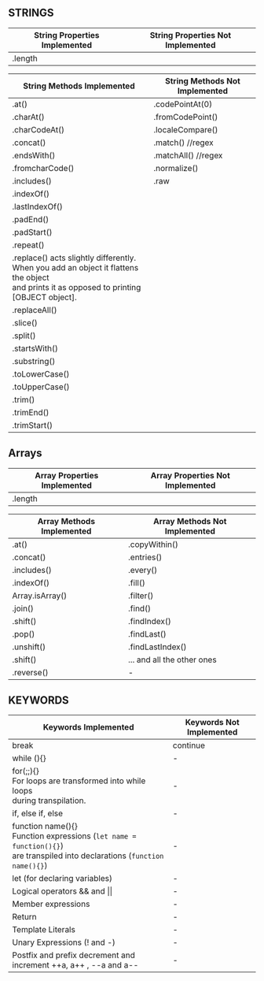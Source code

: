 ## STRINGS

String Properties Implemented | String Properties Not Implemented
-|-
.length|


String Methods Implemented |  String Methods Not Implemented
-|-
.at()|.codePointAt(0)
.charAt()|.fromCodePoint()
.charCodeAt()|.localeCompare()
.concat()|.match()    //regex
.endsWith()|.matchAll()    //regex
.fromcharCode()|.normalize()
.includes()|.raw
.indexOf()|
.lastIndexOf()|
.padEnd()|
.padStart()|
.repeat()|
.replace() acts slightly differently.<br>When you add an object it flattens the object<br> and prints it as opposed to printing [OBJECT object].|
.replaceAll()|
.slice()|
.split()|
.startsWith()|
.substring()|
.toLowerCase()|
.toUpperCase()|
.trim()|
.trimEnd()|
.trimStart()|


## Arrays

Array Properties Implemented | Array Properties Not Implemented
-|-
.length|

Array Methods Implemented | Array Methods Not Implemented
-|-
.at()|.copyWithin()
.concat()|.entries()
.includes()|.every()
.indexOf()|.fill()
Array.isArray()|.filter()
.join()|.find()
.shift()|.findIndex()
.pop()|.findLast()
.unshift()|.findLastIndex()
.shift()|... and all the other ones
.reverse()|-

## KEYWORDS 

Keywords Implemented | Keywords Not Implemented
-|-
break | continue
while (){} | -
for(;;){} <br>For loops are transformed into while loops<br>during transpilation.|-
if, else if, else | -
function name(){}<br> Function expressions (<code>let name = function(){}</code>)<br>are transpiled into declarations (<code>function name(){}</code>) | -
let (for declaring variables) | -
Logical operators && and \|\| |-
Member expressions | -
Return | -
Template Literals | -
Unary Expressions (! and -) | -
Postfix and prefix decrement and increment ++a, a++ , --a and a-- | -



